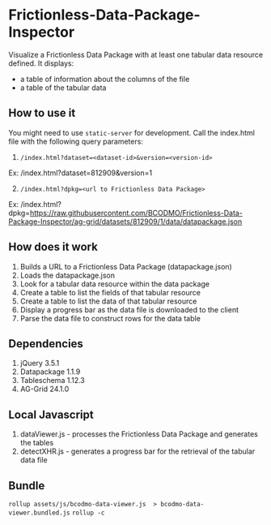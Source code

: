 # Frictionless-Data-Package-Inspector
Visualize a Frictionless Data Package with at least one tabular data resource defined. It displays:
- a table of information about the columns of the file
- a table of the tabular data

## How to use it
You might need to use `static-server` for development.
Call the index.html file with the following query parameters:

1. `/index.html?dataset=<dataset-id>&version=<version-id>`
  
  Ex: /index.html?dataset=812909&version=1
  
2. `/index.html?dpkg=<url to Frictionless Data Package>`
  
  Ex: /index.html?dpkg=https://raw.githubusercontent.com/BCODMO/Frictionless-Data-Package-Inspector/ag-grid/datasets/812909/1/data/datapackage.json
  
## How does it work

1. Builds a URL to a Frictionless Data Package (datapackage.json)
2. Loads the datapackage.json
3. Look for a tabular data resource within the data package
4. Create a table to list the fields of that tabular resource
5. Create a table to list the data of that tabular resource
6. Display a progress bar as the data file is downloaded to the client
7. Parse the data file to construct rows for the data table

## Dependencies

1. jQuery 3.5.1
2. Datapackage 1.1.9
3. Tableschema 1.12.3
4. AG-Grid 24.1.0

## Local Javascript

1. dataViewer.js - processes the Frictionless Data Package and generates the tables
2. detectXHR.js - generates a progress bar for the retrieval of the tabular data file

## Bundle

`rollup assets/js/bcodmo-data-viewer.js  > bcodmo-data-viewer.bundled.js`
`rollup -c`
